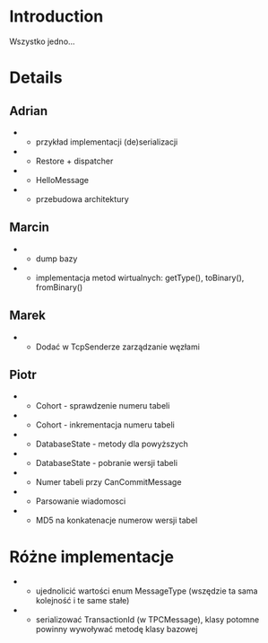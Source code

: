 # Introduction #

Wszystko jedno...


# Details #
## Adrian ##
  * - przykład implementacji (de)serializacji
  * - Restore + dispatcher
  * - HelloMessage
  * - przebudowa architektury

## Marcin ##
  * + dump bazy
  * - implementacja metod wirtualnych: getType(), toBinary(), fromBinary()

## Marek ##
  * - Dodać w TcpSenderze zarządzanie węzłami


## Piotr ##
  * + Cohort - sprawdzenie numeru tabeli
  * + Cohort - inkrementacja numeru tabeli
  * + DatabaseState - metody dla powyższych
  * + DatabaseState - pobranie wersji tabeli
  * + Numer tabeli przy CanCommitMessage
  * - Parsowanie wiadomosci
  * - MD5 na konkatenacje numerow wersji tabel


# Różne implementacje #
  * - ujednolicić wartości enum MessageType (wszędzie ta sama kolejność i te same stałe)
  * - serializować TransactionId (w TPCMessage), klasy potomne powinny wywoływać metodę klasy bazowej